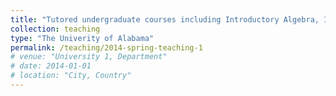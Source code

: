 ```yaml
---
title: "Tutored undergraduate courses including Introductory Algebra, Intermediate Algebra, Finite Mathematics, Precalculus Algebra, Precalculus Trigonometry, Precalc Algebra & Trig, Business Calculus, Calculus I and Calculus II"
collection: teaching
type: "The Univerity of Alabama"
permalink: /teaching/2014-spring-teaching-1
# venue: "University 1, Department"
# date: 2014-01-01
# location: "City, Country"
---
```


<!-- This is a description of a teaching experience. You can use markdown like any other post.

Heading 1
======

Heading 2
======

Heading 3
====== -->